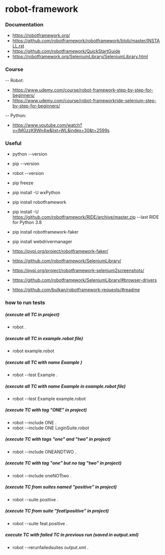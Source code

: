 # robot-framework

### Documentation
 - https://robotframework.org/
 - https://github.com/robotframework/robotframework/blob/master/INSTALL.rst
 - https://github.com/robotframework/QuickStartGuide
 - https://robotframework.org/SeleniumLibrary/SeleniumLibrary.html

### Course
 -- Robot:
 - https://www.udemy.com/course/robot-framework-step-by-step-for-beginners/
 - https://www.udemy.com/course/robot-frameworkride-selenium-step-by-step-for-beginners/
 
 -- Python:
 - https://www.youtube.com/watch?v=IMGzzK9Wn4w&list=WL&index=30&t=2599s

### Useful
 - python --version
 - pip --version
 - robot --version

 - pip freeze
 - pip install -U wxPython
 - pip install robotframework
 - pip install -U https://github.com/robotframework/RIDE/archive/master.zip --last RIDE for Python 3.8
 - pip install robotframework-faker
 - pip install webdrivermanager
 
 - https://pypi.org/project/robotframework-faker/
 - https://github.com/robotframework/SeleniumLibrary/
 - https://pypi.org/project/robotframework-selenium2screenshots/
 - https://github.com/robotframework/SeleniumLibrary/#browser-drivers
 - https://github.com/bulkan/robotframework-requests/#readme
 
### how to run tests
##### (execute all TC in project)
 - robot . 
##### (execute all TC in example.robot file)
 - robot example.robot 
##### (execute all TC with name Example )
 - robot --test Example . 
##### (execute all TC with name Example in example.robot file)
 - robot --test Example example.robot 
##### (execute TC with tag "ONE" in project)
 - robot --include ONE .
 - robot --include ONE LoginSuite.robot     
##### (execute TC with tags "one" and "two" in project)
 - robot --include ONEANDTWO .    
##### (execute TC with tag "one" but no tag "two" in project)
 - robot --include oneNOTtwo .
##### (execute TC from suites named "positive" in project)
 - robot --suite positive .
##### (execute TC from suite "feat\positive" in project)
 - robot --suite feat.positive .
##### execute TC with failed TC in previous run (saved in output.xml)
 - robot --rerunfailedsuites output.xml . 